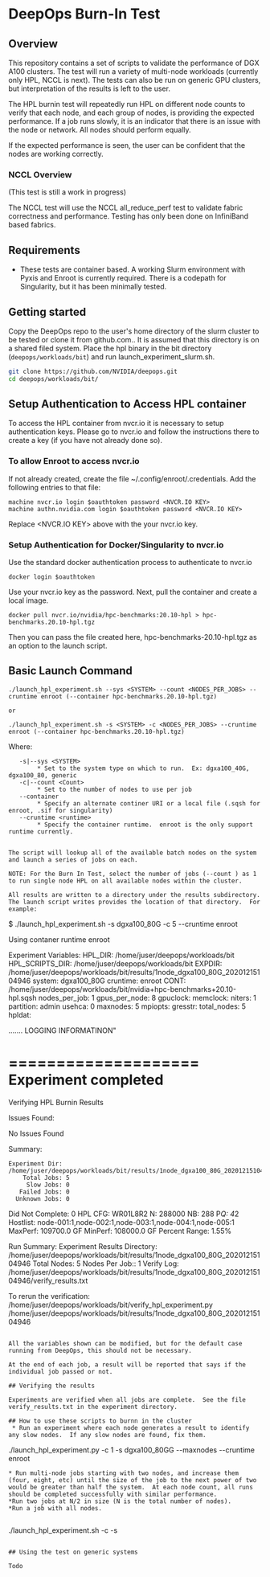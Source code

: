 # DeepOps Burn-In Test

## Overview

This repository contains a set of scripts to validate the performance of DGX A100 clusters. The test will run a variety of multi-node workloads (currently only HPL, NCCL is next).  The tests can also be run on generic GPU clusters, but interpretation of the results is left to the user.

The HPL burnin test will repeatedly run HPL on different node counts to verify that each node, and each group of nodes, is providing the expected performance.  If a job runs slowly, it is an indicator that there is an issue with the node or network.  All nodes should perform equally.  

If the expected performance is seen, the user can be confident that the nodes are working correctly.


### NCCL Overview
(This test is still a work in progress)

The NCCL test will use the NCCL all_reduce_perf test to validate fabric correctness and performance.  Testing has only been done on InfiniBand based fabrics. 

## Requirements

- These tests are container based. A working Slurm environment with Pyxis and Enroot is currently required.  There is a codepath for Singularity, but it has been minimally tested.

## Getting started

Copy the DeepOps repo to the user's home directory of the slurm cluster to be tested or clone it from github.com.. It is assumed that this directory is on a shared filed system. Place the hpl binary in the bit directory (`deepops/workloads/bit`) and run launch_experiment_slurm.sh.

```sh
git clone https://github.com/NVIDIA/deepops.git
cd deepops/workloads/bit/

```

## Setup Authentication to Access HPL container

To access the HPL container from nvcr.io it is necessary to setup authentication keys.  Please go to nvcr.io and follow the instructions there to create a key (if you have not already done so).

###  To allow Enroot to access nvcr.io

If not already created, create the file ~/.config/enroot/.credentials.  Add the following entries to that file:

```
machine nvcr.io login $oauthtoken password <NVCR.IO KEY>
machine authn.nvidia.com login $oauthtoken password <NVCR.IO KEY>
```
Replace <NVCR.IO KEY> above with the your nvcr.io key.

### Setup Authentication for Docker/Singularity to nvcr.io

Use the standard docker authentication process to authenticate to nvcr.io

```
docker login $oauthtoken
```

Use your nvcr.io key as the password. Next, pull the container and create a local image.

```
docker pull nvcr.io/nvidia/hpc-benchmarks:20.10-hpl > hpc-benchmarks.20.10-hpl.tgz
```

Then you can pass the file created here, hpc-benchmarks-20.10-hpl.tgz as an option to the launch script.

## Basic Launch Command

```
./launch_hpl_experiment.sh --sys <SYSTEM> --count <NODES_PER_JOBS> --cruntime enroot (--container hpc-benchmarks.20.10-hpl.tgz)

or

./launch_hpl_experiment.sh -s <SYSTEM> -c <NODES_PER_JOBS> --cruntime enroot (--container hpc-benchmarks.20.10-hpl.tgz)
```

Where:

```
   -s|--sys <SYSTEM>
        * Set to the system type on which to run.  Ex: dgxa100_40G, dgxa100_80, generic
   -c|--count <Count>
        * Set to the number of nodes to use per job
   --container 
        * Specify an alternate continer URI or a local file (.sqsh for enroot, .sif for singularity)
   --cruntime <runtime> 
        * Specify the container runtime.  enroot is the only support runtime currently.


The script will lookup all of the available batch nodes on the system and launch a series of jobs on each.  

NOTE: For the Burn In Test, select the number of jobs (--count ) as 1 to run single node HPL on all available nodes within the cluster.

All results are written to a directory under the results subdirectory.  The launch script writes provides the location of that directory.  For example:

```
$ ./launch_hpl_experiment.sh -s dgxa100_80G  -c 5 --cruntime enroot

Using contaner runtime enroot

Experiment Variables:
HPL_DIR: /home/juser/deepops/workloads/bit
HPL_SCRIPTS_DIR: /home/juser/deepops/workloads/bit
EXPDIR: /home/juser/deepops/workloads/bit/results/1node_dgxa100_80G_20201215104946
system: dgxa100_80G
cruntime: enroot
CONT: /home/juser/deepops/workloads/bit/nvidia+hpc-benchmarks+20.10-hpl.sqsh
nodes_per_job: 1
gpus_per_node: 8
gpuclock: <Not Set>
memclock: <Not Set>
niters: 1
partition: admin
usehca: 0
maxnodes: 5
mpiopts: <Not Set>
gresstr: <Not Set>
total_nodes: 5
hpldat: <Not Set>


....... LOGGING INFORMATINON"

====================
Experiment completed
====================

Verifying HPL Burnin Results


Issues Found:

No Issues Found


Summary:

    Experiment Dir: /home/juser/deepops/workloads/bit/results/1node_dgxa100_80G_20201215104946
        Total Jobs: 5
         Slow Jobs: 0
       Failed Jobs: 0
      Unknown Jobs: 0
  Did Not Complete: 0
           HPL CFG: WR01L8R2
                 N: 288000
                NB: 288
               P*Q: 4*2
          Hostlist: node-001:1,node-002:1,node-003:1,node-004:1,node-005:1
           MaxPerf: 109700.0 GF
           MinPerf: 108000.0 GF
     Percent Range: 1.55%


Run Summary:
Experiment Results Directory: /home/juser/deepops/workloads/bit/results/1node_dgxa100_80G_20201215104946
Total Nodes: 5
Nodes Per Job:: 1
Verify Log: /home/juser/deepops/workloads/bit/results/1node_dgxa100_80G_20201215104946/verify_results.txt

To rerun the verification: /home/juser/deepops/workloads/bit/verify_hpl_experiment.py /home/juser/deepops/workloads/bit/results/1node_dgxa100_80G_20201215104946

```

All the variables shown can be modified, but for the default case running from DeepOps, this should not be necessary.

At the end of each job, a result will be reported that says if the individual job passed or not.

## Verifying the results

Experiments are verified when all jobs are complete.  See the file verify_results.txt in the experiment directory.

## How to use these scripts to burnn in the cluster
 * Run an experiment where each node generates a result to identify any slow nodes.  If any slow nodes are found, fix them.

```
./launch_hpl_experiment.py -c 1 -s dgxa100_80GG --maxnodes <number of nodes to run single node>  --cruntime enroot
```
* Run multi-node jobs starting with two nodes, and increase them (four, eight, etc) until the size of the job to the next power of two would be greater than half the system.  At each node count, all runs should be completed successfully with similar performance.
*Run two jobs at N/2 in size (N is the total number of nodes). 
*Run a job with all nodes.


```
./launch_hpl_experiment.sh -c <number of nodes> -s <system type>

```

## Using the test on generic systems

Todo
